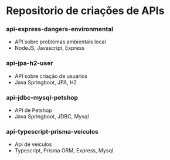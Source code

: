 # Repositorio de criações de APIs

### api-express-dangers-environmental

- API sobre problemas ambientais local
- NodeJS, Javascript, Express

### api-jpa-h2-user

- API sobre criação de usuarios
- Java Springboot, JPA, H2

### api-jdbc-mysql-petshop

- API de Petshop
- Java Springboot, JDBC, Mysql

### api-typescript-prisma-veiculos

- Api de veiculos
- Typescript, Prisma ORM, Express, Mysql 